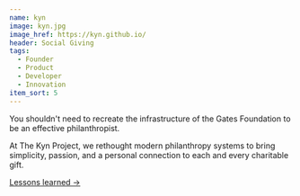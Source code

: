 ```yaml
---
name: kyn
image: kyn.jpg
image_href: https://kyn.github.io/
header: Social Giving
tags:
  - Founder
  - Product
  - Developer
  - Innovation
item_sort: 5
---
```

You shouldn't need to recreate the infrastructure of the Gates Foundation to be an effective philanthropist. 

At The Kyn Project, we rethought modern philanthropy systems to bring simplicity, passion, and a personal connection to each and every charitable gift.

[Lessons learned →](https://kyn.github.io/)
